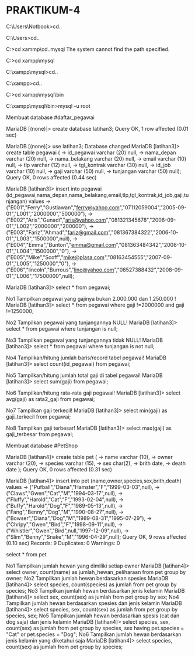 # PRAKTIKUM-4
C:\Users\Notbook>cd..

C:\Users>cd..

C:>cd xammp\cd..mysql The system cannot find the path specified.

C:>cd xampp\mysql

C:\xampp\mysql>cd..

C:\xampp>cd..

C:>cd xampp\mysql\bin

C:\xampp\mysql\bin>mysql -u root

Membuat database #daftar_pegawai

MariaDB [(none)]> create database latihan3; Query OK, 1 row affected (0.01 sec)

MariaDB [(none)]> use latihan3; Database changed MariaDB [latihan3]> create table pegawai ( -> id_pegawai varchar (20) null, -> nama_depan varchar (20) null, -> nama_belakang varchar (20) null, -> email varchar (10) null, -> tlp varchar (12) null, -> tgl_kontrak varchar (30) null, -> id_job varchar (10) null, -> gaji varchar (50) null, -> tunjangan varchar (50) null); Query OK, 0 rows affected (0.44 sec)

MariaDB [latihan3]> insert into pegawai (id_pegawai,nama_depan,nama_belakang,email,tlp,tgl_kontrak,id_job,gaji,tunjangan) values -> ("E001","Ferry","Gustiawan","ferry@yahoo.com","07112059004","2005-09-01","L001","2000000","500000"), -> ("E002","Aris","Gunadi","aris@yahoo.com","081321345678","2006-09-01","L002","2000000","200000"), -> ("E003","Fariz","Ahmad","fariz@gmail.com","081367384322","2006-10-01","L003","1500000",null), -> ("E004","Emma","Bunton","emma@gmail.com","081363484342","2006-10-01","L004","1500000","0"), -> ("E005","Mike","Scoff","mike@plasa.com","08163454555","2007-09-01","L005","1250000","0"), -> ("E006","lincoln","Burrous","linc@yahoo.com","08527388432","2008-09-01","L006","17500000",null);

MariaDB [latihan3]> select * from pegawai;

No1 Tampilkan pegawai yang gajinya bukan 2.000.000 dan 1.250.000 ! MariaDB [latihan3]> select * from pegawai where gaji !=2000000 and gaji !=1250000;

No2 Tampilkan pegawai yang tunjangannya NULL! MariaDB [latihan3]> select * from pegawai where tunjangan is null;

No3 Tampilkan pegawai yang tunjangannya tidak NULL! MariaDB [latihan3]> select * from pegawai where tunjangan is not null;

No4 Tampilkan/hitung jumlah baris/record tabel pegawai! MariaDB [latihan3]> select count(id_pegawai) from pegawai;

No5 Tampilkan/hitung jumlah total gaji di tabel pegawai! MariaDB [latihan3]> select sum(gaji) from pegawai;

No6 Tampilkan/hitung rata-rata gaji pegawai! MariaDB [latihan3]> select avg(gaji) as rata2_gaji from pegawai;

No7 Tampilkan gaji terkecil! MariaDB [latihan3]> select min(gaji) as gaji_terkecil from pegawai;

No8 Tampilkan gaji terbesar! MariaDB [latihan3]> select max(gaji) as gaji_terbesar from pegawai;

Membuat database #PetShop

MariaDB [latihan4]> create table pet ( -> name varchar (10), -> owner varchar (20), -> species varchar (15), -> sex char(2), -> brith date, -> death date ); Query OK, 0 rows affected (0.31 sec)

MariaDB [latihan4]> insert into pet (name,owner,species,sex,brith,death) values -> ("Pufball","Diana","Hamster","F","1999-03-03",null), -> ("Claws","Gwen","Cat","M","1994-03-17",null), -> ("Fluffy","Harold","Cat","F","1993-02-04",null), -> ("Buffy","Harold","Dog","F","1989-05-13",null), -> ("Fang","Benny","Dog","M","1990-08-27",null), -> ("Bowser","Diana","Dog","M","1989-08-31","1995-07-29"), -> ("Chripy","Gwen","Bird","F","1998-09-11",null), -> ("Whistler","Gwen","Bird",null,"1997-12-09",null), -> ("Slim","Benny","Snake","M","1996-04-29",null); Query OK, 9 rows affected (0.10 sec) Records: 9 Duplicates: 0 Warnings: 0

select * from pet

No1 Tampilkan jumlah hewan yang dimiliki setiap owner MariaDB [latihan4]> select owner, count(name) as jumlah_hewan_peliharaan from pet group by owner; No2 Tampilkan jumlah hewan berdasarkan spesies MariaDB [latihan4]> select species, count(species) as jumlah from pet group by species; No3 Tampilkan jumlah hewan berdasarkan jenis kelamin MariaDB [latihan4]> select sex, count(sex) as jumlah from pet group by sex; No4 Tampilkan jumlah hewan berdasarkan spesies dan jenis kelamin MariaDB [latihan4]> select species, sex, count(sex) as jumlah from pet group by species, sex; No5 Tampilkan jumlah hewan berdasarkan spesis (cat dan dog saja) dan jenis kelamin MariaDB [latihan4]> select species, sex, count(sex) as jumlah from pet group by species, sex having pet.species = "Cat" or pet.species = "Dog"; No6 Tampilkan jumlah hewan berdasarkan jenis kelamin yang diketahui saja MariaDB [latihan4]> select species, count(sex) as jumlah from pet group by species;

